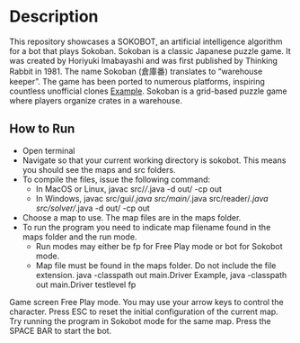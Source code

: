 # Description
This repository showcases a SOKOBOT, an artificial intelligence algorithm for a bot that plays Sokoban. Sokoban is a classic Japanese puzzle game. 
It was created by Horiyuki Imabayashi and was first published by Thinking Rabbit in 1981. The name Sokoban (倉庫番) translates to “warehouse keeper”. 
The game has been ported to numerous platforms, inspiring countless unofficial clones [Example](https://www.mathsisfun.com/games/sokoban.html). Sokoban is a grid-based puzzle game where players organize crates in a warehouse.

## How to Run
- Open terminal
- Navigate so that your current working directory is sokobot. This means you should see the maps and src folders.
- To compile the files, issue the following command:
  - In MacOS or Linux, javac src/*/*.java -d out/ -cp out
  - In Windows, javac src/gui/*.java src/main/*.java src/reader/*.java src/solver/*.java -d out/ -cp out
- Choose a map to use. The map files are in the maps folder.
- To run the program you need to indicate map filename found in the maps folder and the run mode.
  - Run modes may either be fp for Free Play mode or bot for Sokobot mode.
  - Map file must be found in the maps folder. Do not include the file extension.
    java -classpath out main.Driver <map-filename-only> <run-mode>
    Example, java -classpath out main.Driver testlevel fp

Game screen Free Play mode. You may use your arrow keys to control the character.
Press ESC to reset the initial configuration of the current map.
Try running the program in Sokobot mode for the same map. Press the SPACE BAR to start the bot.
